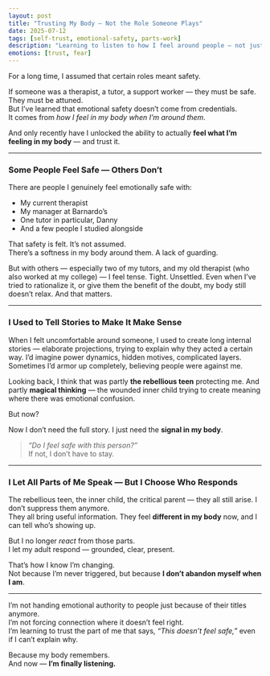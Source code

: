 ```yaml
---
layout: post
title: "Trusting My Body — Not the Role Someone Plays"
date: 2025-07-12
tags: [self-trust, emotional-safety, parts-work]
description: "Learning to listen to how I feel around people — not just the roles they play or the credentials they carry."
emotions: [trust, fear]
---
```


For a long time, I assumed that certain roles meant safety.

If someone was a therapist, a tutor, a support worker — they must be safe. They must be attuned.  
But I’ve learned that emotional safety doesn’t come from credentials.  
It comes from *how I feel in my body when I’m around them*.

And only recently have I unlocked the ability to actually **feel what I’m feeling in my body** — and trust it.

---

### Some People Feel Safe — Others Don’t

There are people I genuinely feel emotionally safe with:
- My current therapist  
- My manager at Barnardo’s  
- One tutor in particular, Danny  
- And a few people I studied alongside  

That safety is felt. It’s not assumed.  
There’s a softness in my body around them. A lack of guarding.

But with others — especially two of my tutors, and my old therapist (who also worked at my college) — I feel tense. Tight. Unsettled. Even when I’ve tried to rationalize it, or give them the benefit of the doubt, my body still doesn’t relax. And that matters.

---

### I Used to Tell Stories to Make It Make Sense

When I felt uncomfortable around someone, I used to create long internal stories — elaborate projections, trying to explain why they acted a certain way. I’d imagine power dynamics, hidden motives, complicated layers. Sometimes I’d armor up completely, believing people were against me.

Looking back, I think that was partly **the rebellious teen** protecting me. And partly **magical thinking** — the wounded inner child trying to create meaning where there was emotional confusion.

But now?

Now I don’t need the full story. I just need the **signal in my body**.

> *“Do I feel safe with this person?”*  
> If not, I don’t have to stay.

---

### I Let All Parts of Me Speak — But I Choose Who Responds

The rebellious teen, the inner child, the critical parent — they all still arise. I don’t suppress them anymore.  
They all bring useful information. They feel **different in my body** now, and I can tell who’s showing up.

But I no longer *react* from those parts.  
I let my adult respond — grounded, clear, present.

That’s how I know I’m changing.  
Not because I’m never triggered, but because **I don’t abandon myself when I am**.

---

I’m not handing emotional authority to people just because of their titles anymore.  
I’m not forcing connection where it doesn’t feel right.  
I’m learning to trust the part of me that says, *“This doesn’t feel safe,”* even if I can’t explain why.

Because my body remembers.  
And now — **I’m finally listening.**